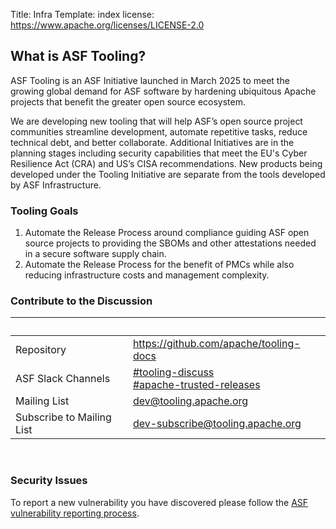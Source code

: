 Title: Infra
Template: index
license: https://www.apache.org/licenses/LICENSE-2.0

## What is ASF Tooling?

ASF Tooling is an ASF Initiative launched in March 2025 to meet the growing global demand
for ASF software by hardening ubiquitous Apache projects that benefit the greater
open source ecosystem.

We are developing new tooling that will help ASF’s open source project communities
streamline development, automate repetitive tasks, reduce technical debt, and better
collaborate. Additional Initiatives are in the planning stages including security
capabilities that meet the EU's Cyber Resilience Act (CRA) and US’s CISA recommendations.
New products being developed under the Tooling Initiative are separate from the tools
developed by ASF Infrastructure.

### Tooling Goals

1. Automate the Release Process around compliance guiding ASF open source projects to
   providing the SBOMs and other attestations needed in a secure software supply chain.
2. Automate the Release Process for the benefit of PMCs while also reducing infrastructure
   costs and management complexity.

### Contribute to the Discussion

&nbsp; | &nbsp;
--------|---------
Repository | https://github.com/apache/tooling-docs
ASF Slack Channels | [#tooling-discuss](https://the-asf.slack.com/archives/C086X8CKEMB) <br/> [#apache-trusted-releases](https://the-asf.slack.com/archives/C049WADAAQG)
Mailing List | dev@tooling.apache.org
Subscribe to Mailing List | dev-subscribe@tooling.apache.org

&nbsp;

### Security Issues

To report a new vulnerability you have discovered please follow the [ASF vulnerability reporting process](https://apache.org/security/#reporting-a-vulnerability).

